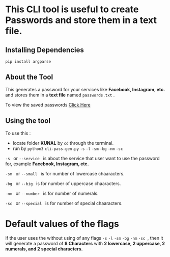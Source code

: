 # This CLI tool is useful to create Passwords and store them in a text file.

## Installing Dependencies
`pip install argparse`



## About the Tool
This generates a password for your services like **Facebook, Instagram, etc.** and stores them in a **text file** named `passwords.txt` .

To view the saved passwords [Click Here](https://github.com/kunal-mahatha/passgen-py/blob/main/KUNAL/passwords.txt)


## Using the tool
To use this : 
 - locate folder **KUNAL** by `cd` through the terminal.
 - run by `python3` `cli-pass-gen.py` `-s` `-l` `-sm` `-bg` `-nm` `-sc`

`-s ` or `--service `  is about the service that user want to use the password for, example **Facebook, Instagram, etc.**

`-sm ` or `--small ` is for number of lowercase chaaracters.

`-bg ` or `--big ` is for number of uppercase chaaracters.

`-nm ` or `--number ` is for number of numerals.

`-sc ` or `--special ` is for number of special chaaracters.


# Default values of the flags
If the user uses the without using of any flags `-s` `-l` `-sm` `-bg` `-nm` `-sc `, then it will generate a password of **8 Characters** with **2 lowercase, 2 uppercase, 2 numerals, and 2 special characters.**

